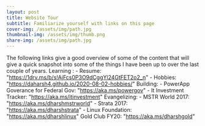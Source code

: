 ```yaml
---
layout: post
title: Website Tour
subtitle: Familiarize yourself with links on this page
cover-img: /assets/img/path.jpg
thumbnail-img: /assets/img/thumb.png
share-img: /assets/img/path.jpg
---
```


The following links give a good overview of some of the content that will give a quick snapshot into some of the things I have been up to over the last couple of years. 
  Learning  :
    - Resume: "https://1drv.ms/b/s!AjFcs0P3O9dCggYl24GtFET2o2_n"
    - Hobbies: "https://daharsh4.github.io/2020-08-02-hobbies/"
  Building: 
    - PowerApp Goverance for Federal Gov: "https://aka.ms/powergov"
    - It Investment Tracker: "https://aka.ms/itinvestment"
  Evangelizing:
    - MSTR World 2017: "https://aka.ms/dharshmstrworld"
    - Strata 2017: "https://aka.ms/dharshstrata"
    - Linux Foundation: "https://aka.ms/dharshlinux"
  Gold Club FY20: "https://aka.ms/dharshgold"
